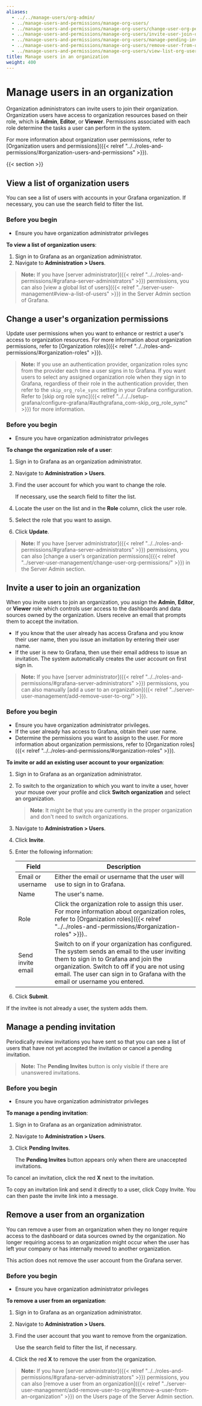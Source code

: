 ```yaml
---
aliases:
  - ../../manage-users/org-admin/
  - ../manage-users-and-permissions/manage-org-users/
  - ../manage-users-and-permissions/manage-org-users/change-user-org-permissions/
  - ../manage-users-and-permissions/manage-org-users/invite-user-join-org/
  - ../manage-users-and-permissions/manage-org-users/manage-pending-invites/
  - ../manage-users-and-permissions/manage-org-users/remove-user-from-org/
  - ../manage-users-and-permissions/manage-org-users/view-list-org-users/
title: Manage users in an organization
weight: 400
---
```


# Manage users in an organization

Organization administrators can invite users to join their organization. Organization users have access to organization resources based on their role, which is **Admin**, **Editor**, or **Viewer**. Permissions associated with each role determine the tasks a user can perform in the system.

For more information about organization user permissions, refer to [Organization users and permissions]({{< relref "../../roles-and-permissions/#organization-users-and-permissions" >}}).

{{< section >}}

## View a list of organization users

You can see a list of users with accounts in your Grafana organization. If necessary, you can use the search field to filter the list.

### Before you begin

- Ensure you have organization administrator privileges

**To view a list of organization users**:

1. Sign in to Grafana as an organization administrator.
1. Navigate to **Administration > Users**.

> **Note:** If you have [server administrator]({{< relref "../../roles-and-permissions/#grafana-server-administrators" >}}) permissions, you can also [view a global list of users]({{< relref "../server-user-management#view-a-list-of-users" >}}) in the Server Admin section of Grafana.

## Change a user's organization permissions

Update user permissions when you want to enhance or restrict a user's access to organization resources. For more information about organization permissions, refer to [Organization roles]({{< relref "../../roles-and-permissions/#organization-roles" >}}).

> **Note:** If you use an authentication provider, organization roles sync from the provider each time a user signs in to Grafana. If you want users to select any assigned organization role when they sign in to Grafana, regardless of their role in the authentication provider, then refer to the `skip_org_role_sync` setting in your Grafana configuration. Refer to [skip org role sync]({{< relref "../../../setup-grafana/configure-grafana/#authgrafana_com-skip_org_role_sync" >}}) for more information.

### Before you begin

- Ensure you have organization administrator privileges

**To change the organization role of a user**:

1. Sign in to Grafana as an organization administrator.
1. Navigate to **Administration > Users**.
1. Find the user account for which you want to change the role.

   If necessary, use the search field to filter the list.

1. Locate the user on the list and in the **Role** column, click the user role.
1. Select the role that you want to assign.
1. Click **Update**.

> **Note:** If you have [server administrator]({{< relref "../../roles-and-permissions/#grafana-server-administrators" >}}) permissions, you can also [change a user's organization permissions]({{< relref "../server-user-management/change-user-org-permissions/" >}}) in the Server Admin section.

## Invite a user to join an organization

When you invite users to join an organization, you assign the **Admin**, **Editor**, or **Viewer** role which controls user access to the dashboards and data sources owned by the organization. Users receive an email that prompts them to accept the invitation.

- If you know that the user already has access Grafana and you know their user name, then you issue an invitation by entering their user name.
- If the user is new to Grafana, then use their email address to issue an invitation. The system automatically creates the user account on first sign in.

> **Note:** If you have [server administrator]({{< relref "../../roles-and-permissions/#grafana-server-administrators" >}}) permissions, you can also manually [add a user to an organization]({{< relref "../server-user-management/add-remove-user-to-org/" >}}).

### Before you begin

- Ensure you have organization administrator privileges.
- If the user already has access to Grafana, obtain their user name.
- Determine the permissions you want to assign to the user. For more information about organization permissions, refer to [Organization roles]({{< relref "../../roles-and-permissions/#organization-roles" >}}).

**To invite or add an existing user account to your organization**:

1. Sign in to Grafana as an organization administrator.
1. To switch to the organization to which you want to invite a user, hover your mouse over your profile and click **Switch organization** and select an organization.

   > **Note**: It might be that you are currently in the proper organization and don't need to switch organizations.

1. Navigate to **Administration > Users**.
1. Click **Invite**.
1. Enter the following information:

   | Field             | Description                                                                                                                                                                                                                                                              |
   | ----------------- | ------------------------------------------------------------------------------------------------------------------------------------------------------------------------------------------------------------------------------------------------------------------------ |
   | Email or username | Either the email or username that the user will use to sign in to Grafana.                                                                                                                                                                                               |
   | Name              | The user's name.                                                                                                                                                                                                                                                         |
   | Role              | Click the organization role to assign this user. For more information about organization roles, refer to [Organization roles]({{< relref "../../roles-and-permissions/#organization-roles" >}})..                                                                        |
   | Send invite email | Switch to on if your organization has configured. The system sends an email to the user inviting them to sign in to Grafana and join the organization. Switch to off if you are not using email. The user can sign in to Grafana with the email or username you entered. |

1. Click **Submit**.

If the invitee is not already a user, the system adds them.

## Manage a pending invitation

Periodically review invitations you have sent so that you can see a list of users that have not yet accepted the invitation or cancel a pending invitation.

> **Note:** The **Pending Invites** button is only visible if there are unanswered invitations.

### Before you begin

- Ensure you have organization administrator privileges

**To manage a pending invitation**:

1. Sign in to Grafana as an organization administrator.
1. Navigate to **Administration > Users**.
1. Click **Pending Invites**.

   The **Pending Invites** button appears only when there are unaccepted invitations.

To cancel an invitation, click the red **X** next to the invitation.

To copy an invitation link and send it directly to a user, click Copy Invite. You can then paste the invite link into a message.

## Remove a user from an organization

You can remove a user from an organization when they no longer require access to the dashboard or data sources owned by the organization. No longer requiring access to an organization might occur when the user has left your company or has internally moved to another organization.

This action does not remove the user account from the Grafana server.

### Before you begin

- Ensure you have organization administrator privileges

**To remove a user from an organization**:

1. Sign in to Grafana as an organization administrator.
1. Navigate to **Administration > Users**.
1. Find the user account that you want to remove from the organization.

   Use the search field to filter the list, if necessary.

1. Click the red **X** to remove the user from the organization.

> **Note:** If you have [server administrator]({{< relref "../../roles-and-permissions/#grafana-server-administrators" >}}) permissions, you can also [remove a user from an organization]({{< relref "../server-user-management/add-remove-user-to-org/#remove-a-user-from-an-organization" >}}) on the Users page of the Server Admin section.
